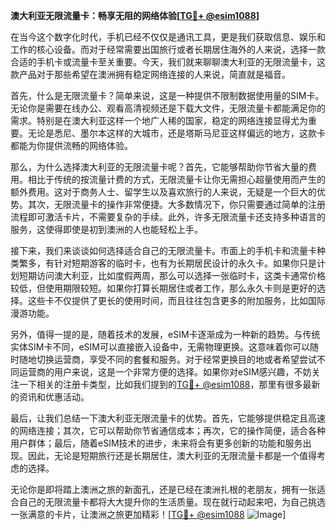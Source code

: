 **澳大利亚无限流量卡：畅享无阻的网络体验[[TG💪+ @esim1088](https://t.me/s/esim1088)]**

在当今这个数字化时代，手机已经不仅仅是通讯工具，更是我们获取信息、娱乐和工作的核心设备。而对于经常需要出国旅行或者长期居住海外的人来说，选择一款合适的手机卡或流量卡至关重要。今天，我们就来聊聊澳大利亚的无限流量卡，这款产品对于那些希望在澳洲拥有稳定网络连接的人来说，简直就是福音。

首先，什么是无限流量卡？简单来说，这是一种提供不限制数据使用量的SIM卡。无论你是需要在线办公、观看高清视频还是下载大文件，无限流量卡都能满足你的需求。特别是在澳大利亚这样一个地广人稀的国家，稳定的网络连接显得尤为重要。无论是悉尼、墨尔本这样的大城市，还是塔斯马尼亚这样偏远的地方，这款卡都能为你提供流畅的网络体验。

那么，为什么选择澳大利亚的无限流量卡呢？首先，它能够帮助你节省大量的费用。相比于传统的按流量计费的方式，无限流量卡让你无需担心超量使用而产生的额外费用。这对于商务人士、留学生以及喜欢旅行的人来说，无疑是一个巨大的优势。其次，无限流量卡的操作非常便捷。大多数情况下，你只需要通过简单的注册流程即可激活卡片，不需要复杂的手续。此外，许多无限流量卡还支持多种语言的服务，这使得即使是初到澳洲的人也能轻松上手。

接下来，我们来谈谈如何选择适合自己的无限流量卡。市面上的手机卡和流量卡种类繁多，有针对短期游客的临时卡，也有为长期居民设计的永久卡。如果你只是计划短期访问澳大利亚，比如度假两周，那么可以选择一张临时卡，这类卡通常价格较低，但使用期限较短。如果你打算长期居住或者工作，那么永久卡则是更好的选择。这些卡不仅提供了更长的使用时间，而且往往包含更多的附加服务，比如国际漫游功能。

另外，值得一提的是，随着技术的发展，eSIM卡逐渐成为一种新的趋势。与传统实体SIM卡不同，eSIM可以直接嵌入设备中，无需物理更换。这意味着你可以随时随地切换运营商，享受不同的套餐和服务。对于经常更换目的地或者希望尝试不同运营商的用户来说，这是一个非常方便的选择。如果你对eSIM感兴趣，不妨关注一下相关的注册卡类型，比如我们提到的[TG💪+ @esim1088](https://t.me/s/esim1088)，那里有很多最新的资讯和优惠活动。

最后，让我们总结一下澳大利亚无限流量卡的优势。首先，它能够提供稳定且高速的网络连接；其次，它可以帮助你节省通信成本；再次，它的操作简便，适合各种用户群体；最后，随着eSIM技术的进步，未来将会有更多创新的功能和服务出现。因此，无论是短期旅行还是长期居住，澳大利亚的无限流量卡都是一个值得考虑的选择。

无论你是即将踏上澳洲之旅的新面孔，还是已经在澳洲扎根的老朋友，拥有一张适合自己的无限流量卡都将大大提升你的生活质量。现在就行动起来吧，为自己挑选一张满意的卡片，让澳洲之旅更加精彩！[[TG💪+ @esim1088](https://t.me/s/esim1088) ![Image](https://i.postimg.cc/4NQfJmqS/Snipaste-2025-05-13-00-14-12.png)]